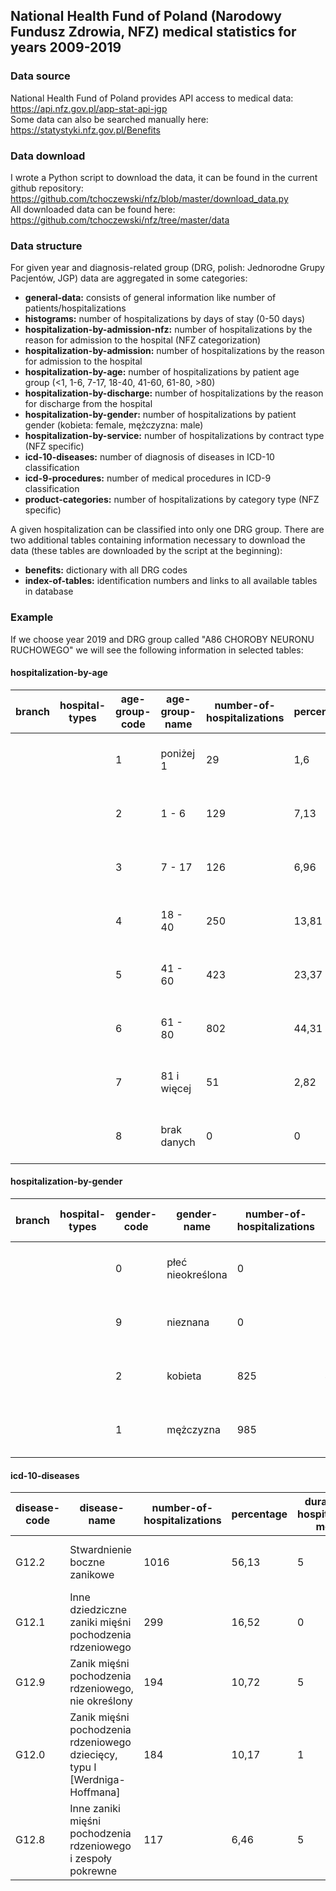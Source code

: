 ## National Health Fund of Poland (Narodowy Fundusz Zdrowia, NFZ) medical statistics for years 2009-2019

### Data source
National Health Fund of Poland provides API access to medical data: \
https://api.nfz.gov.pl/app-stat-api-jgp \
Some data can also be searched manually here: \
https://statystyki.nfz.gov.pl/Benefits

### Data download
I wrote a Python script to download the data, it can be found in the current github repository: \
https://github.com/tchoczewski/nfz/blob/master/download_data.py \
All downloaded data can be found here: \
https://github.com/tchoczewski/nfz/tree/master/data

### Data structure
For given year and diagnosis-related group (DRG, polish: Jednorodne Grupy Pacjentów, JGP) data are aggregated in some categories:
* __general-data:__ consists of general information like number of patients/hospitalizations
* __histograms:__ number of hospitalizations by days of stay (0-50 days)
* __hospitalization-by-admission-nfz:__ number of hospitalizations by the reason for admission to the hospital (NFZ categorization)
* __hospitalization-by-admission:__ number of hospitalizations by the reason for admission to the hospital
* __hospitalization-by-age:__ number of hospitalizations by patient age group (<1, 1-6, 7-17, 18-40, 41-60, 61-80, >80)
* __hospitalization-by-discharge:__ number of hospitalizations by the reason for discharge from the hospital
* __hospitalization-by-gender:__ number of hospitalizations by patient gender (kobieta: female, mężczyzna: male)
* __hospitalization-by-service:__ number of hospitalizations by contract type (NFZ specific)
* __icd-10-diseases:__ number of diagnosis of diseases in ICD-10 classification
* __icd-9-procedures:__ number of medical procedures in ICD-9 classification
* __product-categories:__ number of hospitalizations by category type (NFZ specific)

A given hospitalization can be classified into only one DRG group. There are two additional tables containing information necessary to download the data (these tables are downloaded by the script at the beginning):
* __benefits:__ dictionary with all DRG codes
* __index-of-tables:__ identification numbers and links to all available tables in database

### Example
If we choose year 2019 and DRG group called "A86 CHOROBY NEURONU RUCHOWEGO" we will see the following information in selected tables:

#### hospitalization-by-age
 | branch | hospital-types | age-group-code | age-group-name | number-of-hospitalizations | percentage | duration-of-hospitalization-mediana | name | catalog | year | period | 
 | ----- | ----- | ----- | ----- | ----- | ----- | ----- | ----- | ----- | ----- | ----- | 
 |  |  | 1 | poniżej 1 | 29 | 1,6 | 1 | A86 CHOROBY NEURONU RUCHOWEGO | 1a | 2019 | 2019 | 
 |  |  | 2 | 1 - 6 | 129 | 7,13 | 1 | A86 CHOROBY NEURONU RUCHOWEGO | 1a | 2019 | 2019 | 
 |  |  | 3 | 7 - 17 | 126 | 6,96 | 1 | A86 CHOROBY NEURONU RUCHOWEGO | 1a | 2019 | 2019 | 
 |  |  | 4 | 18 - 40 | 250 | 13,81 | 1 | A86 CHOROBY NEURONU RUCHOWEGO | 1a | 2019 | 2019 | 
 |  |  | 5 | 41 - 60 | 423 | 23,37 | 4 | A86 CHOROBY NEURONU RUCHOWEGO | 1a | 2019 | 2019 | 
 |  |  | 6 | 61 - 80 | 802 | 44,31 | 5 | A86 CHOROBY NEURONU RUCHOWEGO | 1a | 2019 | 2019 | 
 |  |  | 7 | 81 i więcej | 51 | 2,82 | 7 | A86 CHOROBY NEURONU RUCHOWEGO | 1a | 2019 | 2019 | 
 |  |  | 8 | brak danych | 0 | 0 | 0 | A86 CHOROBY NEURONU RUCHOWEGO | 1a | 2019 | 2019 | 

#### hospitalization-by-gender
 | branch | hospital-types | gender-code | gender-name | number-of-hospitalizations | percentage | duration-of-hospitalization-mediana | name | catalog | year | period | 
 | ----- | ----- | ----- | ----- | ----- | ----- | ----- | ----- | ----- | ----- | ----- | 
 |  |  | 0 | płeć nieokreślona | 0 | 0 | 0 | A86 CHOROBY NEURONU RUCHOWEGO | 1a | 2019 | 2019 | 
 |  |  | 9 | nieznana | 0 | 0 | 0 | A86 CHOROBY NEURONU RUCHOWEGO | 1a | 2019 | 2019 | 
 |  |  | 2 | kobieta | 825 | 45,58 | 3 | A86 CHOROBY NEURONU RUCHOWEGO | 1a | 2019 | 2019 | 
 |  |  | 1 | mężczyzna | 985 | 54,42 | 4 | A86 CHOROBY NEURONU RUCHOWEGO | 1a | 2019 | 2019 | 

#### icd-10-diseases
 | disease-code | disease-name | number-of-hospitalizations | percentage | duration-of-hospitalization-mediana | name | catalog | year | period | 
 | ----- | ----- | ----- | ----- | ----- | ----- | ----- | ----- | ----- | 
 | G12.2 | Stwardnienie boczne zanikowe | 1016 | 56,13 | 5 | A86 CHOROBY NEURONU RUCHOWEGO | 1a | 2019 | 2019 | 
 | G12.1 | Inne dziedziczne zaniki mięśni pochodzenia rdzeniowego | 299 | 16,52 | 0 | A86 CHOROBY NEURONU RUCHOWEGO | 1a | 2019 | 2019 | 
 | G12.9 | Zanik mięśni pochodzenia rdzeniowego, nie określony | 194 | 10,72 | 5 | A86 CHOROBY NEURONU RUCHOWEGO | 1a | 2019 | 2019 | 
 | G12.0 | Zanik mięśni pochodzenia rdzeniowego dziecięcy, typu I [Werdniga-Hoffmana] | 184 | 10,17 | 1 | A86 CHOROBY NEURONU RUCHOWEGO | 1a | 2019 | 2019 | 
 | G12.8 | Inne zaniki mięśni pochodzenia rdzeniowego i zespoły pokrewne | 117 | 6,46 | 5 | A86 CHOROBY NEURONU RUCHOWEGO | 1a | 2019 | 2019 | 

